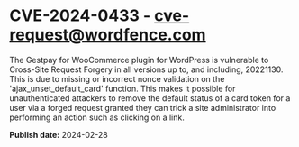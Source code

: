 # CVE-2024-0433 - cve-request@wordfence.com

The Gestpay for WooCommerce plugin for WordPress is vulnerable to Cross-Site Request Forgery in all versions up to, and including, 20221130. This is due to missing or incorrect nonce validation on the 'ajax_unset_default_card' function. This makes it possible for unauthenticated attackers to remove the default status of a card token for a user via a forged request granted they can trick a site administrator into performing an action such as clicking on a link.

**Publish date:** 2024-02-28
